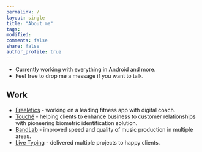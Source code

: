 ```yaml
---
permalink: /
layout: single
title: "About me"
tags:
modified: 
comments: false
share: false
author_profile: true
---
```


* Currently working with everything in Android and more.
* Feel free to drop me a message if you want to talk.

## Work

* [Freeletics](https://www.freeletics.com) - working on a leading fitness app with digital coach.
* [Touché](https://www.gotouche.com) - helping clients to enhance business to customer relationships with pioneering biometric identification solution.
* [BandLab](https://www.bandlab.com) - improved speed and quality of music production in multiple areas.
* [Live Typing](https://livetyping.com/en/) - delivered multiple projects to happy clients.